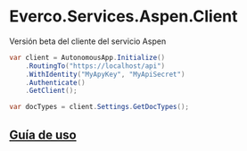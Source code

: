 # Everco.Services.Aspen.Client
Versión beta del cliente del servicio Aspen

```c#
var client = AutonomousApp.Initialize()
	.RoutingTo("https://localhost/api")
	.WithIdentity("MyApyKey", "MyApiSecret")
	.Authenticate()
	.GetClient();

var docTypes = client.Settings.GetDocTypes();
```


## [Guía de uso](https://aspenclient.readthedocs.io)
